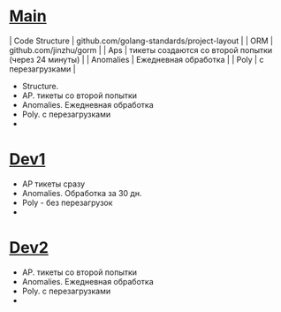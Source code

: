 # [Main]([https://github.com/Deniskaponchik/](https://github.com/Deniskaponchik/GoSoft/tree/main/Unifi))
| Code Structure | github.com/golang-standards/project-layout |
| ORM | github.com/jinzhu/gorm |
| Aps | тикеты создаются со второй попытки (через 24 минуты) |
| Anomalies | Ежедневная обработка |
| Poly | с перезагрузками |

- Structure. 
- AP. тикеты со второй попытки
- Anomalies. Ежедневная обработка
- Poly. с перезагрузками
- 

# [Dev1]([https://github.com/Deniskaponchik/](https://github.com/Deniskaponchik/GoSoft/tree/dev1/Unifi))
- AP тикеты сразу
- Anomalies. Обработка за 30 дн.
- Poly - без перезагрузок
- 

# [Dev2]([https://github.com/Deniskaponchik/](https://github.com/Deniskaponchik/GoSoft/tree/dev2/Unifi))
- AP. тикеты со второй попытки
- Anomalies. Ежедневная обработка
- Poly. с перезагрузками
- 


